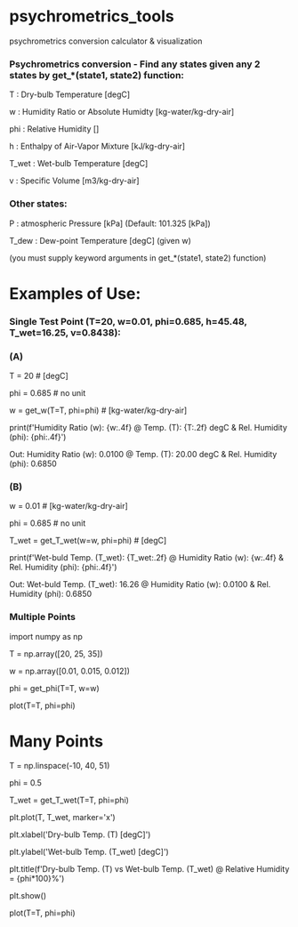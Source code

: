 # psychrometrics_tools
psychrometrics conversion calculator &amp; visualization


### Psychrometrics conversion - Find any states given any 2 states by get_*(state1, state2) function:
T     : Dry-bulb Temperature [degC]

w     : Humidity Ratio or Absolute Humidty [kg-water/kg-dry-air]

phi   : Relative Humidity []

h     : Enthalpy of Air-Vapor Mixture [kJ/kg-dry-air]

T_wet : Wet-bulb Temperature [degC]

v     : Specific Volume [m3/kg-dry-air]

### Other states:
P     : atmospheric Pressure [kPa] (Default: 101.325 [kPa])

T_dew : Dew-point Temperature [degC] (given w)

(you must supply keyword arguments in get_*(state1, state2) function)


# Examples of Use:

### Single Test Point (T=20, w=0.01, phi=0.685, h=45.48, T_wet=16.25, v=0.8438):
### (A)
T = 20 # [degC]

phi = 0.685 # no unit

w = get_w(T=T, phi=phi) # [kg-water/kg-dry-air]

print(f'Humidity Ratio (w): {w:.4f} @ Temp. (T): {T:.2f} degC & Rel. Humidity (phi): {phi:.4f}')

Out: Humidity Ratio (w): 0.0100 @ Temp. (T): 20.00 degC & Rel. Humidity (phi): 0.6850

### (B)
w = 0.01 # [kg-water/kg-dry-air]

phi = 0.685 # no unit

T_wet = get_T_wet(w=w, phi=phi) # [degC]

print(f'Wet-buld Temp. (T_wet): {T_wet:.2f} @ Humidity Ratio (w): {w:.4f} & Rel. Humidity (phi): {phi:.4f}')

Out: Wet-buld Temp. (T_wet): 16.26 @ Humidity Ratio (w): 0.0100 & Rel. Humidity (phi): 0.6850


### Multiple Points
import numpy as np

T = np.array([20, 25, 35])

w = np.array([0.01, 0.015, 0.012])

phi = get_phi(T=T, w=w)

plot(T=T, phi=phi)


# Many Points
T = np.linspace(-10, 40, 51)

phi = 0.5

T_wet = get_T_wet(T=T, phi=phi)

plt.plot(T, T_wet, marker='x')

plt.xlabel('Dry-bulb Temp. (T) [degC]')

plt.ylabel('Wet-bulb Temp. (T_wet) [degC]')

plt.title(f'Dry-bulb Temp. (T) vs Wet-bulb Temp. (T_wet) @ Relative Humidity = {phi*100}%')

plt.show()

plot(T=T, phi=phi)
